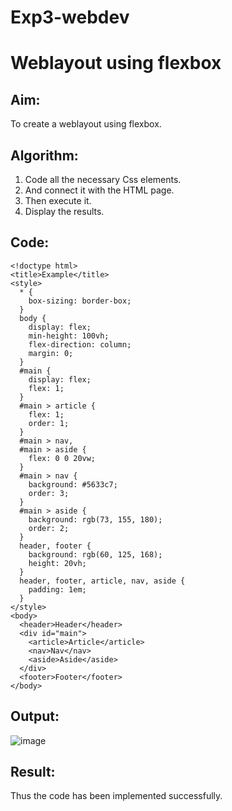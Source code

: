 # Exp3-webdev
# Weblayout using flexbox
## Aim:
To create a weblayout using flexbox.
## Algorithm:
1. Code all the necessary Css elements.
2. And connect it with the HTML page.
3. Then execute it.
4. Display the results.
## Code:
```
<!doctype html>
<title>Example</title>
<style>
  * {
    box-sizing: border-box; 
  }
  body {
    display: flex;
    min-height: 100vh;
    flex-direction: column;
    margin: 0;
  }
  #main {
    display: flex;
    flex: 1;
  }
  #main > article {
    flex: 1;
    order: 1;
  }
  #main > nav, 
  #main > aside {
    flex: 0 0 20vw;
  }
  #main > nav {
    background: #5633c7;
    order: 3;
  }
  #main > aside {
    background: rgb(73, 155, 180);
    order: 2;
  }
  header, footer {
    background: rgb(60, 125, 168);
    height: 20vh;
  }
  header, footer, article, nav, aside {
    padding: 1em;
  }
</style>
<body>
  <header>Header</header>
  <div id="main">
    <article>Article</article>
    <nav>Nav</nav>
    <aside>Aside</aside>
  </div>
  <footer>Footer</footer>
</body>
```
## Output:
![image](https://github.com/Archana2003-Jkumar/Exp3-webdev/assets/93427594/1e207bab-4007-43ac-97bf-337a4575ad80)
## Result:
Thus the code has been implemented successfully.
